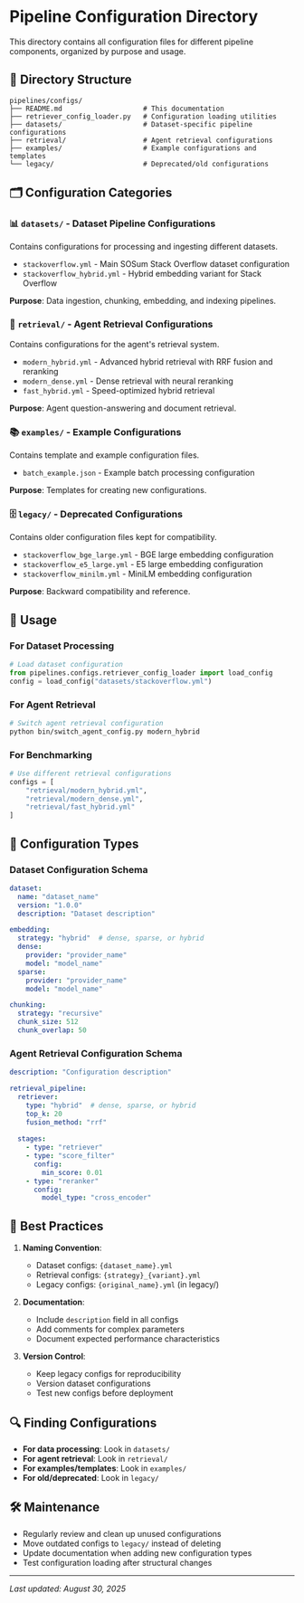 # Pipeline Configuration Directory

This directory contains all configuration files for different pipeline components, organized by purpose and usage.

## 📁 Directory Structure

```
pipelines/configs/
├── README.md                    # This documentation
├── retriever_config_loader.py   # Configuration loading utilities
├── datasets/                    # Dataset-specific pipeline configurations
├── retrieval/                   # Agent retrieval configurations
├── examples/                    # Example configurations and templates
└── legacy/                      # Deprecated/old configurations
```

## 🗂️ Configuration Categories

### 📊 `datasets/` - Dataset Pipeline Configurations
Contains configurations for processing and ingesting different datasets.

- `stackoverflow.yml` - Main SOSum Stack Overflow dataset configuration
- `stackoverflow_hybrid.yml` - Hybrid embedding variant for Stack Overflow

**Purpose**: Data ingestion, chunking, embedding, and indexing pipelines.

### 🤖 `retrieval/` - Agent Retrieval Configurations
Contains configurations for the agent's retrieval system.

- `modern_hybrid.yml` - Advanced hybrid retrieval with RRF fusion and reranking
- `modern_dense.yml` - Dense retrieval with neural reranking
- `fast_hybrid.yml` - Speed-optimized hybrid retrieval

**Purpose**: Agent question-answering and document retrieval.

### 📚 `examples/` - Example Configurations
Contains template and example configuration files.

- `batch_example.json` - Example batch processing configuration

**Purpose**: Templates for creating new configurations.

### 🗄️ `legacy/` - Deprecated Configurations
Contains older configuration files kept for compatibility.

- `stackoverflow_bge_large.yml` - BGE large embedding configuration
- `stackoverflow_e5_large.yml` - E5 large embedding configuration  
- `stackoverflow_minilm.yml` - MiniLM embedding configuration

**Purpose**: Backward compatibility and reference.

## 🚀 Usage

### For Dataset Processing
```python
# Load dataset configuration
from pipelines.configs.retriever_config_loader import load_config
config = load_config("datasets/stackoverflow.yml")
```

### For Agent Retrieval
```bash
# Switch agent retrieval configuration
python bin/switch_agent_config.py modern_hybrid
```

### For Benchmarking
```python
# Use different retrieval configurations
configs = [
    "retrieval/modern_hybrid.yml",
    "retrieval/modern_dense.yml", 
    "retrieval/fast_hybrid.yml"
]
```

## 🔧 Configuration Types

### Dataset Configuration Schema
```yaml
dataset:
  name: "dataset_name"
  version: "1.0.0"
  description: "Dataset description"

embedding:
  strategy: "hybrid"  # dense, sparse, or hybrid
  dense:
    provider: "provider_name"
    model: "model_name"
  sparse:
    provider: "provider_name"
    model: "model_name"

chunking:
  strategy: "recursive"
  chunk_size: 512
  chunk_overlap: 50
```

### Agent Retrieval Configuration Schema
```yaml
description: "Configuration description"

retrieval_pipeline:
  retriever:
    type: "hybrid"  # dense, sparse, or hybrid
    top_k: 20
    fusion_method: "rrf"
    
  stages:
    - type: "retriever"
    - type: "score_filter"
      config:
        min_score: 0.01
    - type: "reranker"
      config:
        model_type: "cross_encoder"
```

## 📝 Best Practices

1. **Naming Convention**:
   - Dataset configs: `{dataset_name}.yml`
   - Retrieval configs: `{strategy}_{variant}.yml`
   - Legacy configs: `{original_name}.yml` (in legacy/)

2. **Documentation**:
   - Include `description` field in all configs
   - Add comments for complex parameters
   - Document expected performance characteristics

3. **Version Control**:
   - Keep legacy configs for reproducibility
   - Version dataset configurations
   - Test new configs before deployment

## 🔍 Finding Configurations

- **For data processing**: Look in `datasets/`
- **For agent retrieval**: Look in `retrieval/`
- **For examples/templates**: Look in `examples/`
- **For old/deprecated**: Look in `legacy/`

## 🛠️ Maintenance

- Regularly review and clean up unused configurations
- Move outdated configs to `legacy/` instead of deleting
- Update documentation when adding new configuration types
- Test configuration loading after structural changes

---

*Last updated: August 30, 2025*
